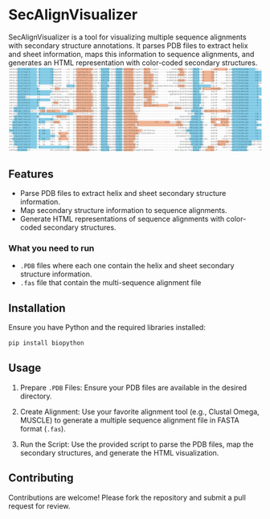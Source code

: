  # SecAlignVisualizer

SecAlignVisualizer is a tool for visualizing multiple sequence alignments with secondary structure annotations. It parses PDB files to extract helix and sheet information, maps this information to sequence alignments, and generates an HTML representation with color-coded secondary structures.
![Alternate image text](Images/Example.png)

## Features

- Parse PDB files to extract helix and sheet secondary structure information.
- Map secondary structure information to sequence alignments.
- Generate HTML representations of sequence alignments with color-coded secondary structures.

### What you need to run
- `.PDB` files where each one contain the helix and sheet secondary structure information.
- `.fas` file that contain the multi-sequence alignment file

## Installation

Ensure you have Python and the required libraries installed:

```bash
pip install biopython
```

## Usage
1. Prepare `.PDB` Files: Ensure your PDB files are available in the desired directory.

2. Create Alignment: Use your favorite alignment tool (e.g., Clustal Omega, MUSCLE) to generate a multiple sequence alignment file in FASTA format (`.fas`).

3. Run the Script: Use the provided script to parse the PDB files, map the secondary structures, and generate the HTML visualization.

## Contributing
Contributions are welcome! Please fork the repository and submit a pull request for review.

